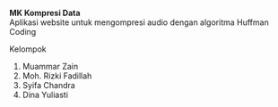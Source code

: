 **MK Kompresi Data**<br>
Aplikasi website untuk mengompresi audio dengan algoritma Huffman Coding

Kelompok
<ol>
  <li>Muammar Zain</li>
  <li>Moh. Rizki Fadillah</li>
  <li>Syifa Chandra</li>
  <li>Dina Yuliasti</li>
</ol>
